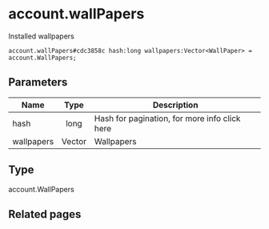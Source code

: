 # account.wallPapers
Installed wallpapers

```
account.wallPapers#cdc3858c hash:long wallpapers:Vector<WallPaper> = account.WallPapers;
```

## Parameters
| Name | Type | Description |
| ---- | :----: | ----------- |
| hash | long | Hash for pagination, for more info click here |
| wallpapers | Vector<WallPaper> | Wallpapers |


## Type
account.WallPapers

## Related pages
